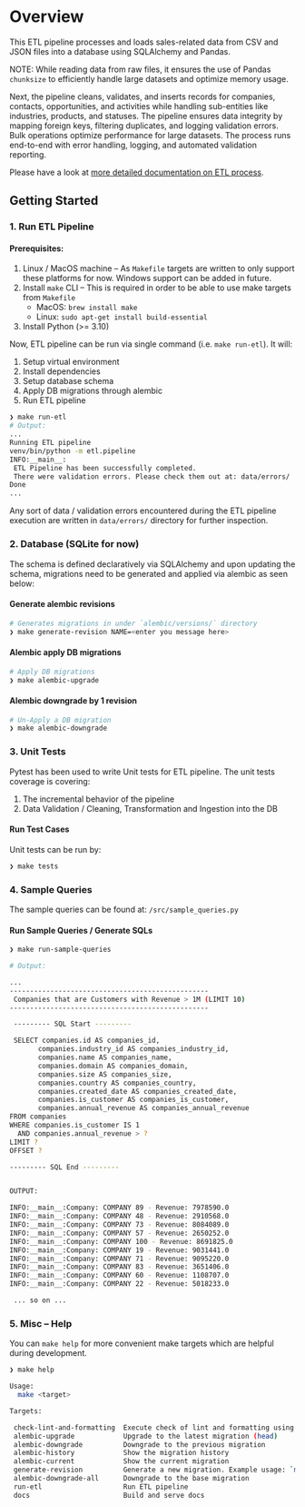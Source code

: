 # Overview
This ETL pipeline processes and loads sales-related data from CSV and JSON files into a database using SQLAlchemy and Pandas.

NOTE: While reading data from raw files, it ensures the use of Pandas `chunksize` to efficiently handle large datasets and optimize memory usage.

Next, the pipeline cleans, validates, and inserts records for companies, contacts, opportunities, and activities while handling sub-entities like industries, products, and statuses. The pipeline ensures data integrity by mapping foreign keys, filtering duplicates, and logging validation errors. Bulk operations optimize performance for large datasets. The process runs end-to-end with error handling, logging, and automated validation reporting.

Please have a look at [more detailed documentation on ETL process](ETL.md).

## Getting Started

### 1. Run ETL Pipeline

#### Prerequisites:
1. Linux / MacOS machine – As `Makefile` targets are written to only support these platforms for now. Windows support can be added in future.
2. Install `make` CLI – This is required in order to be able to use make targets from `Makefile`
      - MacOS: `brew install make`
      - Linux: `sudo apt-get install build-essential`
3. Install Python (>= 3.10)

Now, ETL pipeline can be run via single command (i.e. `make run-etl`). It will:

1. Setup virtual environment
2. Install dependencies
3. Setup database schema
4. Apply DB migrations through alembic
5. Run ETL pipeline

```bash
❯ make run-etl
# Output:
...
Running ETL pipeline
venv/bin/python -m etl.pipeline
INFO:__main__:
 ETL Pipeline has been successfully completed.
 There were validation errors. Please check them out at: data/errors/
Done
...
```

Any sort of data / validation errors encountered during the ETL pipeline execution are written in `data/errors/` directory for further inspection.

### 2. Database (SQLite for now)
The schema is defined declaratively via SQLAlchemy and upon updating the schema, migrations need to be generated and applied via alembic as seen below:


#### Generate alembic revisions
```bash
# Generates migrations in under `alembic/versions/` directory
❯ make generate-revision NAME=<enter you message here>
```

#### Alembic apply DB migrations

```bash
# Apply DB migrations
❯ make alembic-upgrade
```

#### Alembic downgrade by 1 revision
```bash
# Un-Apply a DB migration
❯ make alembic-downgrade
```

### 3. Unit Tests
Pytest has been used to write Unit tests for ETL pipeline. The unit tests coverage is covering:

1. The incremental behavior of the pipeline
2. Data Validation / Cleaning,  Transformation and Ingestion into the DB

#### Run Test Cases
Unit tests can be run by:

```bash
❯ make tests
```

### 4. Sample Queries
The sample queries can be found at: `/src/sample_queries.py`

#### Run Sample Queries / Generate SQLs
```bash
❯ make run-sample-queries

# Output:

...
-------------------------------------------------
 Companies that are Customers with Revenue > 1M (LIMIT 10)
-------------------------------------------------

 --------- SQL Start ---------

 SELECT companies.id AS companies_id,
       companies.industry_id AS companies_industry_id,
       companies.name AS companies_name,
       companies.domain AS companies_domain,
       companies.size AS companies_size,
       companies.country AS companies_country,
       companies.created_date AS companies_created_date,
       companies.is_customer AS companies_is_customer,
       companies.annual_revenue AS companies_annual_revenue
FROM companies
WHERE companies.is_customer IS 1
  AND companies.annual_revenue > ?
LIMIT ?
OFFSET ?

--------- SQL End ---------


OUTPUT:

INFO:__main__:Company: COMPANY 89 - Revenue: 7978590.0
INFO:__main__:Company: COMPANY 48 - Revenue: 2910568.0
INFO:__main__:Company: COMPANY 73 - Revenue: 8084089.0
INFO:__main__:Company: COMPANY 57 - Revenue: 2650252.0
INFO:__main__:Company: COMPANY 100 - Revenue: 8691825.0
INFO:__main__:Company: COMPANY 19 - Revenue: 9031441.0
INFO:__main__:Company: COMPANY 71 - Revenue: 9095220.0
INFO:__main__:Company: COMPANY 83 - Revenue: 3651406.0
INFO:__main__:Company: COMPANY 60 - Revenue: 1108707.0
INFO:__main__:Company: COMPANY 22 - Revenue: 5018233.0

 ... so on ...
```

### 5. Misc – Help
You can `make help` for more convenient make targets which are helpful during development.
```bash
❯ make help

Usage:
  make <target>

Targets:

 check-lint-and-formatting  Execute check of lint and formatting using existing pre-commit hooks
 alembic-upgrade            Upgrade to the latest migration (head)
 alembic-downgrade          Downgrade to the previous migration
 alembic-history            Show the migration history
 alembic-current            Show the current migration
 generate-revision          Generate a new migration. Example usage: `make generate-revision NAME="add_new_table"`
 alembic-downgrade-all      Downgrade to the base migration
 run-etl                    Run ETL pipeline
 docs                       Build and serve docs

```
